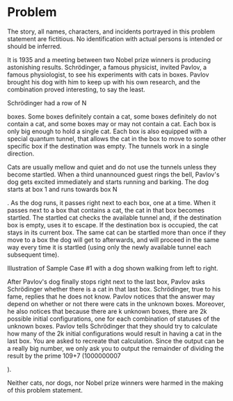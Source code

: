 # Problem

The story, all names, characters, and incidents portrayed in this problem statement are fictitious. No identification with actual persons is intended or should be inferred.

It is 1935 and a meeting between two Nobel prize winners is producing astonishing results. Schrödinger, a famous physicist, invited Pavlov, a famous physiologist, to see his experiments with cats in boxes. Pavlov brought his dog with him to keep up with his own research, and the combination proved interesting, to say the least.

Schrödinger had a row of N

boxes. Some boxes definitely contain a cat, some boxes definitely do not contain a cat, and some boxes may or may not contain a cat. Each box is only big enough to hold a single cat. Each box is also equipped with a special quantum tunnel, that allows the cat in the box to move to some other specific box if the destination was empty. The tunnels work in a single direction.

Cats are usually mellow and quiet and do not use the tunnels unless they become startled. When a third unannounced guest rings the bell, Pavlov's dog gets excited immediately and starts running and barking. The dog starts at box 1
and runs towards box N

. As the dog runs, it passes right next to each box, one at a time. When it passes next to a box that contains a cat, the cat in that box becomes startled. The startled cat checks the available tunnel and, if the destination box is empty, uses it to escape. If the destination box is occupied, the cat stays in its current box. The same cat can be startled more than once if they move to a box the dog will get to afterwards, and will proceed in the same way every time it is startled (using only the newly available tunnel each subsequent time).

Illustration of Sample Case #1 with a dog shown walking from left to right.

After Pavlov's dog finally stops right next to the last box, Pavlov asks Schrödinger whether there is a cat in that last box. Schrödinger, true to his fame, replies that he does not know. Pavlov notices that the answer may depend on whether or not there were cats in the unknown boxes. Moreover, he also notices that because there are k
unknown boxes, there are 2k possible initial configurations, one for each combination of statuses of the unknown boxes. Pavlov tells Schrödinger that they should try to calculate how many of the 2k initial configurations would result in having a cat in the last box. You are asked to recreate that calculation. Since the output can be a really big number, we only ask you to output the remainder of dividing the result by the prime 109+7 (1000000007

).

Neither cats, nor dogs, nor Nobel prize winners were harmed in the making of this problem statement.
